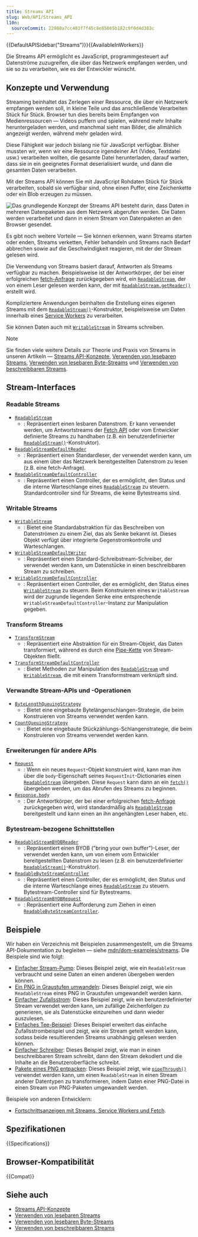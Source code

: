```yaml
---
title: Streams API
slug: Web/API/Streams_API
l10n:
  sourceCommit: 22080a7cc403f7f45c8e85065b182c9f0d4d383c
---
```


{{DefaultAPISidebar("Streams")}}{{AvailableInWorkers}}

Die Streams API ermöglicht es JavaScript, programmgesteuert auf Datenströme zuzugreifen, die über das Netzwerk empfangen werden, und sie so zu verarbeiten, wie es der Entwickler wünscht.

## Konzepte und Verwendung

Streaming beinhaltet das Zerlegen einer Ressource, die über ein Netzwerk empfangen werden soll, in kleine Teile und das anschließende Verarbeiten Stück für Stück. Browser tun dies bereits beim Empfangen von Medienressourcen — Videos puffern und spielen, während mehr Inhalte heruntergeladen werden, und manchmal sieht man Bilder, die allmählich angezeigt werden, während mehr geladen wird.

Diese Fähigkeit war jedoch bislang nie für JavaScript verfügbar. Bisher mussten wir, wenn wir eine Ressource irgendeiner Art (Video, Textdatei usw.) verarbeiten wollten, die gesamte Datei herunterladen, darauf warten, dass sie in ein geeignetes Format deserialisiert wurde, und dann die gesamten Daten verarbeiten.

Mit der Streams API können Sie mit JavaScript Rohdaten Stück für Stück verarbeiten, sobald sie verfügbar sind, ohne einen Puffer, eine Zeichenkette oder ein Blob erzeugen zu müssen.

![Das grundlegende Konzept der Streams API besteht darin, dass Daten in mehreren Datenpaketen aus dem Netzwerk abgerufen werden. Die Daten werden verarbeitet und dann in einem Stream von Datenpaketen an den Browser gesendet.](concept.png)

Es gibt noch weitere Vorteile — Sie können erkennen, wann Streams starten oder enden, Streams verketten, Fehler behandeln und Streams nach Bedarf abbrechen sowie auf die Geschwindigkeit reagieren, mit der der Stream gelesen wird.

Die Verwendung von Streams basiert darauf, Antworten als Streams verfügbar zu machen. Beispielsweise ist der Antwortkörper, der bei einer erfolgreichen [fetch-Anfrage](/de/docs/Web/API/Window/fetch) zurückgegeben wird, ein [`ReadableStream`](/de/docs/Web/API/ReadableStream), der von einem Leser gelesen werden kann, der mit [`ReadableStream.getReader()`](/de/docs/Web/API/ReadableStream/getReader) erstellt wird.

Kompliziertere Anwendungen beinhalten die Erstellung eines eigenen Streams mit dem [`ReadableStream()`](/de/docs/Web/API/ReadableStream/ReadableStream)-Konstruktor, beispielsweise um Daten innerhalb eines [Service Workers](/de/docs/Web/API/Service_Worker_API) zu verarbeiten.

Sie können Daten auch mit [`WritableStream`](/de/docs/Web/API/WritableStream) in Streams schreiben.

> [!NOTE]
> Sie finden viele weitere Details zur Theorie und Praxis von Streams in unseren Artikeln — [Streams API-Konzepte](/de/docs/Web/API/Streams_API/Concepts), [Verwenden von lesebaren Streams](/de/docs/Web/API/Streams_API/Using_readable_streams), [Verwenden von lesebaren Byte-Streams](/de/docs/Web/API/Streams_API/Using_readable_byte_streams) und [Verwenden von beschreibbaren Streams](/de/docs/Web/API/Streams_API/Using_writable_streams).

## Stream-Interfaces

### Readable Streams

- [`ReadableStream`](/de/docs/Web/API/ReadableStream)
  - : Repräsentiert einen lesbaren Datenstrom. Er kann verwendet werden, um Antwortstreams der [Fetch API](/de/docs/Web/API/Fetch_API) oder vom Entwickler definierte Streams zu handhaben (z.B. ein benutzerdefinierter [`ReadableStream()`](/de/docs/Web/API/ReadableStream/ReadableStream)-Konstruktor).
- [`ReadableStreamDefaultReader`](/de/docs/Web/API/ReadableStreamDefaultReader)
  - : Repräsentiert einen Standardleser, der verwendet werden kann, um aus einem über das Netzwerk bereitgestellten Datenstrom zu lesen (z.B. eine fetch-Anfrage).
- [`ReadableStreamDefaultController`](/de/docs/Web/API/ReadableStreamDefaultController)
  - : Repräsentiert einen Controller, der es ermöglicht, den Status und die interne Warteschlange eines [`ReadableStream`](/de/docs/Web/API/ReadableStream) zu steuern. Standardcontroller sind für Streams, die keine Bytestreams sind.

### Writable Streams

- [`WritableStream`](/de/docs/Web/API/WritableStream)
  - : Bietet eine Standardabstraktion für das Beschreiben von Datenströmen zu einem Ziel, das als Senke bekannt ist. Dieses Objekt verfügt über integrierte Gegenstromkontrolle und Warteschlangen.
- [`WritableStreamDefaultWriter`](/de/docs/Web/API/WritableStreamDefaultWriter)
  - : Repräsentiert einen Standard-Schreibstream-Schreiber, der verwendet werden kann, um Datenstücke in einen beschreibbaren Stream zu schreiben.
- [`WritableStreamDefaultController`](/de/docs/Web/API/WritableStreamDefaultController)
  - : Repräsentiert einen Controller, der es ermöglicht, den Status eines [`WritableStream`](/de/docs/Web/API/WritableStream) zu steuern. Beim Konstruieren eines `WritableStream` wird der zugrunde liegenden Senke eine entsprechende `WritableStreamDefaultController`-Instanz zur Manipulation gegeben.

### Transform Streams

- [`TransformStream`](/de/docs/Web/API/TransformStream)
  - : Repräsentiert eine Abstraktion für ein Stream-Objekt, das Daten transformiert, während es durch eine [Pipe-Kette](/de/docs/Web/API/Streams_API/Concepts#pipe_chains) von Stream-Objekten fließt.
- [`TransformStreamDefaultController`](/de/docs/Web/API/TransformStreamDefaultController)
  - : Bietet Methoden zur Manipulation des [`ReadableStream`](/de/docs/Web/API/ReadableStream) und [`WritableStream`](/de/docs/Web/API/WritableStream), die mit einem Transformstream verknüpft sind.

### Verwandte Stream-APIs und -Operationen

- [`ByteLengthQueuingStrategy`](/de/docs/Web/API/ByteLengthQueuingStrategy)
  - : Bietet eine eingebaute Bytelängenschlangen-Strategie, die beim Konstruieren von Streams verwendet werden kann.
- [`CountQueuingStrategy`](/de/docs/Web/API/CountQueuingStrategy)
  - : Bietet eine eingebaute Stückzählungs-Schlangenstrategie, die beim Konstruieren von Streams verwendet werden kann.

### Erweiterungen für andere APIs

- [`Request`](/de/docs/Web/API/Request)
  - : Wenn ein neues `Request`-Objekt konstruiert wird, kann man ihm über die `body`-Eigenschaft seines `RequestInit`-Dictionaries einen [`ReadableStream`](/de/docs/Web/API/ReadableStream) übergeben. Diese `Request` kann dann an ein [`fetch()`](/de/docs/Web/API/Window/fetch) übergeben werden, um das Abrufen des Streams zu beginnen.
- [`Response.body`](/de/docs/Web/API/Response/body)
  - : Der Antwortkörper, der bei einer erfolgreichen [fetch-Anfrage](/de/docs/Web/API/Window/fetch) zurückgegeben wird, wird standardmäßig als [`ReadableStream`](/de/docs/Web/API/ReadableStream) bereitgestellt und kann einen an ihn angehängten Leser haben, etc.

### Bytestream-bezogene Schnittstellen

- [`ReadableStreamBYOBReader`](/de/docs/Web/API/ReadableStreamBYOBReader)
  - : Repräsentiert einen BYOB ("bring your own buffer")-Leser, der verwendet werden kann, um von einem vom Entwickler bereitgestellten Datenstrom zu lesen (z.B. ein benutzerdefinierter [`ReadableStream()`](/de/docs/Web/API/ReadableStream/ReadableStream)-Konstruktor).
- [`ReadableByteStreamController`](/de/docs/Web/API/ReadableByteStreamController)
  - : Repräsentiert einen Controller, der es ermöglicht, den Status und die interne Warteschlange eines [`ReadableStream`](/de/docs/Web/API/ReadableStream) zu steuern. Bytestream-Controller sind für Bytestreams.
- [`ReadableStreamBYOBRequest`](/de/docs/Web/API/ReadableStreamBYOBRequest)
  - : Repräsentiert eine Aufforderung zum Ziehen in einen [`ReadableByteStreamController`](/de/docs/Web/API/ReadableByteStreamController).

## Beispiele

Wir haben ein Verzeichnis mit Beispielen zusammengestellt, um die Streams API-Dokumentation zu begleiten — siehe [mdn/dom-examples/streams](https://github.com/mdn/dom-examples/tree/main/streams). Die Beispiele sind wie folgt:

- [Einfacher Stream-Pump](https://mdn.github.io/dom-examples/streams/simple-pump/): Dieses Beispiel zeigt, wie ein `ReadableStream` verbraucht und seine Daten an einen anderen übergeben werden können.
- [Ein PNG in Graustufen umwandeln](https://mdn.github.io/dom-examples/streams/grayscale-png/): Dieses Beispiel zeigt, wie ein `ReadableStream` eines PNG in Graustufen umgewandelt werden kann.
- [Einfacher Zufallsstrom](https://mdn.github.io/dom-examples/streams/simple-random-stream/): Dieses Beispiel zeigt, wie ein benutzerdefinierter Stream verwendet werden kann, um zufällige Zeichenfolgen zu generieren, sie als Datenstücke einzureihen und dann wieder auszulesen.
- [Einfaches Tee-Beispiel](https://mdn.github.io/dom-examples/streams/simple-tee-example/): Dieses Beispiel erweitert das einfache Zufallsstrombeispiel und zeigt, wie ein Stream geteilt werden kann, sodass beide resultierenden Streams unabhängig gelesen werden können.
- [Einfacher Schreiber](https://mdn.github.io/dom-examples/streams/simple-writer/): Dieses Beispiel zeigt, wie man in einen beschreibbaren Stream schreibt, dann den Stream dekodiert und die Inhalte an die Benutzeroberfläche schreibt.
- [Pakete eines PNG entpacken](https://mdn.github.io/dom-examples/streams/png-transform-stream/): Dieses Beispiel zeigt, wie [`pipeThrough()`](/de/docs/Web/API/ReadableStream/pipeThrough) verwendet werden kann, um einen `ReadableStream` in einen Stream anderer Datentypen zu transformieren, indem Daten einer PNG-Datei in einen Stream von PNG-Paketen umgewandelt werden.

Beispiele von anderen Entwicklern:

- [Fortschrittsanzeigen mit Streams, Service Workers und Fetch](https://fetch-progress.anthum.com/).

## Spezifikationen

{{Specifications}}

## Browser-Kompatibilität

{{Compat}}

## Siehe auch

- [Streams API-Konzepte](/de/docs/Web/API/Streams_API/Concepts)
- [Verwenden von lesebaren Streams](/de/docs/Web/API/Streams_API/Using_readable_streams)
- [Verwenden von lesebaren Byte-Streams](/de/docs/Web/API/Streams_API/Using_readable_byte_streams)
- [Verwenden von beschreibbaren Streams](/de/docs/Web/API/Streams_API/Using_writable_streams)
